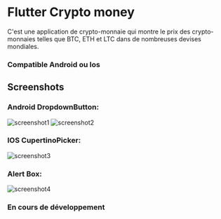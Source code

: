 # Flutter Crypto money

C'est une application de crypto-monnaie qui montre le prix des crypto-monnaies telles que BTC, ETH et LTC dans de nombreuses devises mondiales.

### Compatible Android ou Ios

## Screenshots


### Android DropdownButton:

![screenshot1](screenshots/screenshot1.jpg)
![screenshot2](screenshots/screenshot2.jpg)


### IOS CupertinoPicker:

![screenshot3](screenshots/screenshot3.jpg)

### Alert Box:
![screenshot4](screenshots/screenshot4.jpg)


### En cours de développement